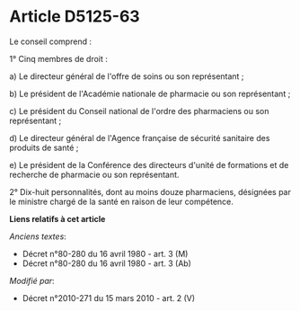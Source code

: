 # Article D5125-63

Le conseil comprend : 

1° Cinq membres de droit : 

a) Le           directeur général de l'offre de soins  ou son représentant ; 

b) Le président de l'Académie nationale de pharmacie ou son représentant ; 

c) Le président du Conseil national de l'ordre des pharmaciens ou son représentant ; 

d) Le directeur général de l'Agence française de sécurité sanitaire des produits de santé ; 

e) Le président de la Conférence des directeurs d'unité de formations et de recherche de pharmacie ou son représentant. 

2° Dix-huit personnalités, dont au moins douze pharmaciens, désignées par le ministre chargé de la santé en raison de leur
compétence.

**Liens relatifs à cet article**

_Anciens textes_:

  - Décret n°80-280 du 16 avril 1980 - art. 3 (M)
  - Décret n°80-280 du 16 avril 1980 - art. 3 (Ab)

_Modifié par_:

  - Décret n°2010-271 du 15 mars 2010 - art. 2 (V)
